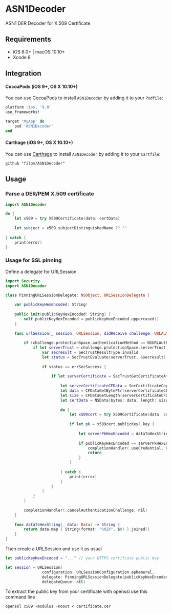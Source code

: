 # ASN1Decoder
ASN1 DER Decoder for X.509 Certificate

## Requirements

- iOS 8.0+ | macOS 10.10+ 
- Xcode 8

## Integration

#### CocoaPods (iOS 9+, OS X 10.10+)

You can use [CocoaPods](http://cocoapods.org/) to install `ASN1Decoder` by adding it to your `Podfile`:

```ruby
platform :ios, '9.0'
use_frameworks!

target 'MyApp' do
	pod 'ASN1Decoder'
end
```

#### Carthage (iOS 9+, OS X 10.10+)

You can use [Carthage](https://github.com/Carthage/Carthage) to install `ASN1Decoder` by adding it to your `Cartfile`:

```
github "filom/ASN1Decoder"
```


## Usage

### Parse a DER/PEM X.509 certificate

``` swift
import ASN1Decoder

do {
    let x509 = try X509Certificate(data: certData)
                
    let subject = x509.subjectDistinguishedName ?? ""
                
} catch {
    print(error)
}
```



### Usage for SSL pinning 

Define a delegate for URLSession

``` swift
import Security
import ASN1Decoder

class PinningURLSessionDelegate: NSObject, URLSessionDelegate {
    
    var publicKeyHexEncoded: String!
    
    public init(publicKeyHexEncoded: String) {
        self.publicKeyHexEncoded = publicKeyHexEncoded.uppercased()
    }
    
    func urlSession(_ session: URLSession, didReceive challenge: URLAuthenticationChallenge, completionHandler: @escaping (URLSession.AuthChallengeDisposition, URLCredential?) -> Swift.Void) {
        
        if (challenge.protectionSpace.authenticationMethod == NSURLAuthenticationMethodServerTrust) {
            if let serverTrust = challenge.protectionSpace.serverTrust {
                var secresult = SecTrustResultType.invalid
                let status = SecTrustEvaluate(serverTrust, &secresult)
                
                if status == errSecSuccess {
                    
                    if let serverCertificate = SecTrustGetCertificateAtIndex(serverTrust, 0) {
                        
                        let serverCertificateCFData = SecCertificateCopyData(serverCertificate)
                        let data = CFDataGetBytePtr(serverCertificateCFData)
                        let size = CFDataGetLength(serverCertificateCFData)
                        let certData = NSData(bytes: data, length: size)
                        
                        do {
                            let x509cert = try X509Certificate(data: certData as Data)
                            
                            if let pk = x509cert.publicKey?.key {
                                
                                let serverPkHexEncoded = dataToHexString(pk)
                            
                                if publicKeyHexEncoded == serverPkHexEncoded {
                                    completionHandler(.useCredential, URLCredential(trust:serverTrust))
                                    return
                                }
                            }
                            
                        } catch {
                            print(error)
                        }
                    }
                }
            }
        }
        
        completionHandler(.cancelAuthenticationChallenge, nil)
    }
    
    func dataToHexString(_ data: Data) -> String {
        return data.map { String(format: "%02X", $0) }.joined()
    }
}
```


Then create a URLSession and use it as usual

``` swift
let publicKeyHexEncoded = "..." // your HTTPS certifcate public key

let session = URLSession(
                configuration: URLSessionConfiguration.ephemeral,
                delegate: PinningURLSessionDelegate(publicKeyHexEncoded: publicKeyHexEncoded),
                delegateQueue: nil)
```


To extract the public key from your certificate with openssl use this command line

```
openssl x509 -modulus -noout < certificate.cer
```
